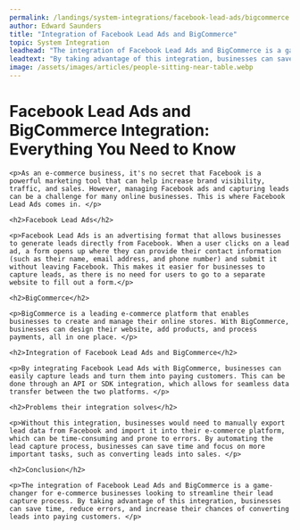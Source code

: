 ```yaml
---
permalink: /landings/system-integrations/facebook-lead-ads/bigcommerce
author: Edward Saunders
title: "Integration of Facebook Lead Ads and BigCommerce"
topic: System Integration
leadhead: "The integration of Facebook Lead Ads and BigCommerce is a game-changer for e-commerce businesses looking to streamline their lead capture process"
leadtext: "By taking advantage of this integration, businesses can save time, reduce errors, and increase their chances of converting leads into paying customers."
image: /assets/images/articles/people-sitting-near-table.webp
---
```

<div class="arttext">	<h1>Facebook Lead Ads and BigCommerce Integration: Everything You Need to Know</h1>

	<p>As an e-commerce business, it's no secret that Facebook is a powerful marketing tool that can help increase brand visibility, traffic, and sales. However, managing Facebook ads and capturing leads can be a challenge for many online businesses. This is where Facebook Lead Ads comes in. </p>

	<h2>Facebook Lead Ads</h2>

	<p>Facebook Lead Ads is an advertising format that allows businesses to generate leads directly from Facebook. When a user clicks on a lead ad, a form opens up where they can provide their contact information (such as their name, email address, and phone number) and submit it without leaving Facebook. This makes it easier for businesses to capture leads, as there is no need for users to go to a separate website to fill out a form.</p>

	<h2>BigCommerce</h2>

	<p>BigCommerce is a leading e-commerce platform that enables businesses to create and manage their online stores. With BigCommerce, businesses can design their website, add products, and process payments, all in one place. </p>

	<h2>Integration of Facebook Lead Ads and BigCommerce</h2>

	<p>By integrating Facebook Lead Ads with BigCommerce, businesses can easily capture leads and turn them into paying customers. This can be done through an API or SDK integration, which allows for seamless data transfer between the two platforms. </p>

	<h2>Problems their integration solves</h2>

	<p>Without this integration, businesses would need to manually export lead data from Facebook and import it into their e-commerce platform, which can be time-consuming and prone to errors. By automating the lead capture process, businesses can save time and focus on more important tasks, such as converting leads into sales. </p>

	<h2>Conclusion</h2>

	<p>The integration of Facebook Lead Ads and BigCommerce is a game-changer for e-commerce businesses looking to streamline their lead capture process. By taking advantage of this integration, businesses can save time, reduce errors, and increase their chances of converting leads into paying customers. </p>
</div>